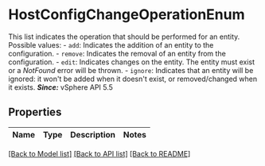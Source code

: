 # HostConfigChangeOperationEnum

This list indicates the operation that should be performed for an entity.  Possible values: - `add`: Indicates the addition of an entity to the configuration. - `remove`: Indicates the removal of an entity from the configuration. - `edit`: Indicates changes on the entity.      The entity must exist or a   *NotFound* error will be thrown. - `ignore`: Indicates that an entity will be ignored: it won't be added when it   doesn't exist, or removed/changed when it exists.      ***Since:*** vSphere API 5.5 

## Properties
Name | Type | Description | Notes
------------ | ------------- | ------------- | -------------

[[Back to Model list]](../README.md#documentation-for-models) [[Back to API list]](../README.md#documentation-for-api-endpoints) [[Back to README]](../README.md)


